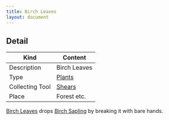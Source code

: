 ```yaml
---
title: Birch Leaves
layout: document
---
```

## Detail

|Kind|Content|
|---|---|
|Description|Birch Leaves|
|Type|[Plants](Plants)|
|Collecting Tool|[Shears](Shears)|
|Place|Forest etc.|

[Birch Leaves](Birch_Leaves) drops [Birch Sapling](Birch_Sapling) by breaking it with bare hands.
